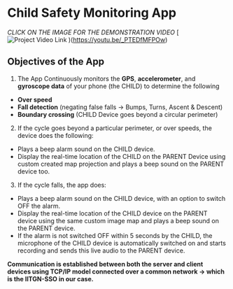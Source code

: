 # Child Safety Monitoring App

*CLICK ON THE IMAGE FOR THE DEMONSTRATION VIDEO*
[![Project Video Link](https://github.com/Nihar1402-iit/Child-Safety-App/assets/117573996/f78430da-79e8-4a4a-b8d1-15e0a73f4fa5)
)(https://youtu.be/_PTEDfMFPOw)

## **Objectives of the App**

1. The App Continuously monitors the **GPS**, **accelerometer**, and **gyroscope data** of your phone (the CHILD) to determine the following

* **Over speed**
* **Fall detection** (negating false falls -> Bumps, Turns, Ascent & Descent)
* **Boundary crossing** (CHILD Device goes beyond a circular perimeter)


2. If the cycle goes beyond a particular perimeter, or over speeds, the device does the following:
- Plays a beep alarm sound on the CHILD device.
- Display the real-time location of the CHILD on the PARENT Device using custom created map projection and plays a beep sound on the PARENT device too.
  
3. If the cycle falls, the app does:
- Plays a beep alarm sound on the CHILD device, with an option to switch OFF the alarm.
- Display the real-time location of the CHILD device on the PARENT device using the same custom image map and plays a beep sound on the PARENT device.
- If the alarm is not switched OFF within 5 seconds by the CHILD, the microphone of the CHILD device is automatically switched on and starts recording and sends this live audio to the PARENT device.

**Communication is established between both the server and client devices using TCP/IP model connected over a common network -> which is the IITGN-SSO in our case.**

